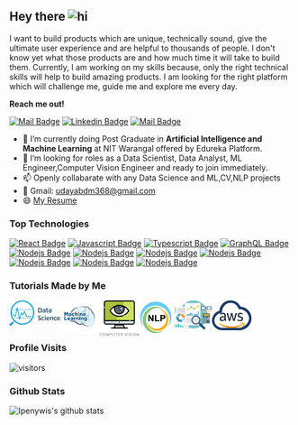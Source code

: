 ## Hey there <img src="https://user-images.githubusercontent.com/1303154/88677602-1635ba80-d120-11ea-84d8-d263ba5fc3c0.gif" width="28px" alt="hi">

I want to build products which are unique, technically sound, give the ultimate user experience and are helpful to thousands of people. I don't know yet what those products are and how much time it will take to build them. Currently, I am working on my skills because, only the right technical skills will help to build amazing products. I am looking for the right platform which will challenge me, guide me and explore me every day.

**Reach me out!**

[![Mail Badge](https://img.shields.io/badge/-UdayAIWorld-e74c3c?style=flat&labelColor=e74c3c&logo=youtube&logoColor=white)](https://www.youtube.com/channel/UCC2dgsmQElTt-8xMsxN5Clw) [![Linkedin Badge](https://img.shields.io/badge/-Uday-0e76a8?style=flat&labelColor=0e76a8&logo=linkedin&logoColor=white)](https://www.linkedin.com/in/udaykumar368/)  [![Mail Badge](https://img.shields.io/badge/-udaykumar-c0392b?style=flat&labelColor=c0392b&logo=gmail&logoColor=white)](mailto:udayabdm368gmail.com)

<!-- TODO: Add last video link -->

- 🔭 I’m  currently doing Post Graduate in **Artificial Intelligence and Machine Learning** at NIT Warangal offered by
Edureka Platform. 
- 🤔 I’m looking for roles as a Data Scientist, Data Analyst, ML Engineer,Computer Vision Engineer and ready to join immediately.
- 📫 Openly collabarate with any Data Science and ML,CV,NLP projects
- 📢 Gmail: udayabdm368@gmail.com
- 😄 [My Resume](https://github.com/UDAY368/UDAY368/blob/main/images/UDAY%20FINAL%20RESUME.pdf)

### Top Technologies

<!-- TODO: Make technologies links takes you to repositories -->

[![React Badge](https://img.shields.io/badge/-Python-61DBFB?style=for-the-badge&labelColor=black&logo=python&logoColor=61DBFB)](#)    [![Javascript Badge](https://img.shields.io/badge/-Mysql-F0DB4F?style=for-the-badge&labelColor=black&logo=mysql&logoColor=F0DB4F)](#) 
        [![Typescript Badge](https://img.shields.io/badge/-Tableau-007acc?style=for-the-badge&labelColor=black&logo=tableau&logoColor=007acc)](#) 
         [![GraphQL Badge](https://img.shields.io/badge/-flask-e535ab?style=for-the-badge&labelColor=black&logo=flask&logoColor=e535ab)](#) 
         [![Nodejs Badge](https://img.shields.io/badge/-Tensorflow-61fba8?style=for-the-badge&labelColor=black&logo=tensorflow&logoColor=61fba8)](#) 
         [![Nodejs Badge](https://img.shields.io/badge/-keras-61b4fb?style=for-the-badge&labelColor=black&logo=keras&logoColor=61b4fb)](#) 
         [![Nodejs Badge](https://img.shields.io/badge/-pytorch-b4fb61?style=for-the-badge&labelColor=black&logo=pytorch&logoColor=b4fb61)](#) 
        [![Nodejs Badge](https://img.shields.io/badge/-AWS-fba861?style=for-the-badge&labelColor=black&logo=amazon&logoColor=fba861)](#)
        [![Nodejs Badge](https://img.shields.io/badge/-mongodb-fdacd7?style=for-the-badge&labelColor=black&logo=mongodb&logoColor=fdacd7)](#) 
         [![Nodejs Badge](https://img.shields.io/badge/-Postman-acfde7?style=for-the-badge&labelColor=black&logo=postman&logoColor=acfde7)](#) 
         [![Nodejs Badge](https://img.shields.io/badge/-Jupyter-fba861?style=for-the-badge&labelColor=black&logo=jupyter&logoColor=fba861)](#)

### Tutorials Made by Me
[<img align="left" alt="Visual Studio Code" width="90px" src="https://github.com/UDAY368/UDAY368/blob/main/images/data%20science.png" />][DataScience]

[<img align="left" alt="React" width="70px" src="https://github.com/UDAY368/UDAY368/blob/main/images/machine%20learning.png" />][MachineLearing]

[<img align="left" alt="HTML5" width="70px" src="https://github.com/UDAY368/UDAY368/blob/main/images/computer%20vision.png" />][ComputerVision]

[<img align="left" alt="JavaScript" width="60px" src="https://github.com/UDAY368/UDAY368/blob/main/images/nlp.png" />][NLP]

[<img align="left" alt="Visual Studio Code" width="70px" src="https://github.com/UDAY368/UDAY368/blob/main/images/Data%20analytics.png" />][DataAnalytics]

[<img align="left" alt="Visual Studio Code" width="70px" src="https://github.com/UDAY368/UDAY368/blob/main/images/aws.png" />][AWS]

<br />
<br />
<br />

### Profile Visits 

![visitors](https://visitor-badge.glitch.me/badge?page_id=UDAY368.UDAY368)




### Github Stats

![Ipenywis's github stats](https://github-readme-stats.vercel.app/api?username=UDAY368&count_private=true&theme=tokyonight&hide=contribs,prs)


[MachineLearing]: https://www.youtube.com/playlist?list=PLdzNVRb9ry4jo_JokuNFhJmQrNweZirQ-
[ComputerVision]: https://www.youtube.com/playlist?list=PLdzNVRb9ry4h4bRkgsKXSY4SwK0EVNpeP
[NLP]: https://www.youtube.com/playlist?list=PLdzNVRb9ry4jdqBYVZZaTNWRuuPzpuvMs
[DataAnalytics]: https://www.youtube.com/playlist?list=PLdzNVRb9ry4jiYbW1tqoJ8aGBdl1u7Rd9
[DataScience]: https://www.youtube.com/playlist?list=PLdzNVRb9ry4iNDJTVGiepPcnHaffoEcm5
[AWS]: https://www.youtube.com/playlist?list=PLdzNVRb9ry4j3HVcttbB61WEhVpSUSHdA
